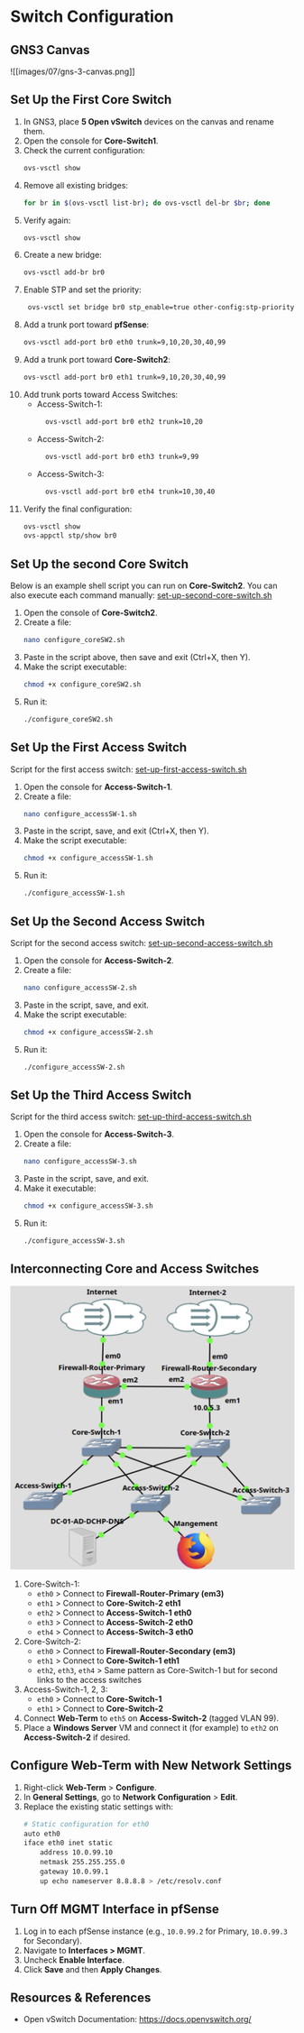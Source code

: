 # Switch Configuration

## GNS3 Canvas 

![[images/07/gns-3-canvas.png]]

## Set Up the First Core Switch

1. In GNS3, place **5 Open vSwitch** devices on the canvas and rename them.
2. Open the console for **Core-Switch1**.
3. Check the current configuration:
   ```sh
   ovs-vsctl show
   ```
4. Remove all existing bridges:
   ```sh
   for br in $(ovs-vsctl list-br); do ovs-vsctl del-br $br; done
   ```
5. Verify again:
   ```sh
   ovs-vsctl show
   ```
6. Create a new bridge:
   ```sh
   ovs-vsctl add-br br0
   ```
7. Enable STP and set the priority:
   ```sh
	ovs-vsctl set bridge br0 stp_enable=true other-config:stp-priority=4096
   ```
8. Add a trunk port toward **pfSense**:
   ```sh
   ovs-vsctl add-port br0 eth0 trunk=9,10,20,30,40,99
   ```
9. Add a trunk port toward **Core-Switch2**:
   ```sh
   ovs-vsctl add-port br0 eth1 trunk=9,10,20,30,40,99
   ```
10. Add trunk ports toward Access Switches:
    - Access-Switch-1:
      ```sh
		ovs-vsctl add-port br0 eth2 trunk=10,20
      ```
    - Access-Switch-2:
      ```sh
		ovs-vsctl add-port br0 eth3 trunk=9,99
      ```
    - Access-Switch-3:
      ```sh
		ovs-vsctl add-port br0 eth4 trunk=10,30,40
      ```
11. Verify the final configuration:
    ```sh
    ovs-vsctl show
    ovs-appctl stp/show br0
    ```

## Set Up the second Core Switch

Below is an example shell script you can run on **Core-Switch2**. You can also execute each command manually:
[set-up-second-core-switch.sh](/scripts/set-up-second-core-switch.sh)

1. Open the console of **Core-Switch2**.
2. Create a file:
   ```sh
   nano configure_coreSW2.sh
   ```
3. Paste in the script above, then save and exit (Ctrl+X, then Y).
4. Make the script executable:
   ```sh
   chmod +x configure_coreSW2.sh
   ```
5. Run it:
   ```sh
   ./configure_coreSW2.sh
   ```



## Set Up the First Access Switch

Script for the first access switch:
[set-up-first-access-switch.sh](/scripts/set-up-first-access-switch.sh)

1. Open the console for **Access-Switch-1**.
2. Create a file:
   ```sh
   nano configure_accessSW-1.sh
   ```
3. Paste in the script, save, and exit (Ctrl+X, then Y).
4. Make the script executable:
   ```sh
   chmod +x configure_accessSW-1.sh
   ```
5. Run it:
   ```sh
   ./configure_accessSW-1.sh
   ```

## Set Up the Second Access Switch

Script for the second access switch:
[set-up-second-access-switch.sh](/scripts/set-up-second-access-switch.sh)

1. Open the console for **Access-Switch-2**.
2. Create a file:
   ```sh
   nano configure_accessSW-2.sh
   ```
3. Paste in the script, save, and exit.
4. Make the script executable:
   ```sh
   chmod +x configure_accessSW-2.sh
   ```
5. Run it:
   ```sh
   ./configure_accessSW-2.sh
   ```

## Set Up the Third Access Switch

Script for the third access switch:
[set-up-third-access-switch.sh](/scripts/set-up-third-access-switch.sh)

1. Open the console for **Access-Switch-3**.
2. Create a file:
   ```sh
   nano configure_accessSW-3.sh
   ```
3. Paste in the script, save, and exit.
4. Make it executable:
   ```sh
   chmod +x configure_accessSW-3.sh
   ```
5. Run it:
   ```sh
   ./configure_accessSW-3.sh
   ```

## Interconnecting Core and Access Switches

![GNS3 Canvas - Additional Switch Layout](images/07/gns-3-canvas-2.png)

1. Core-Switch-1:
   - `eth0` > Connect to **Firewall-Router-Primary (em3)**
   - `eth1` > Connect to **Core-Switch-2 eth1**
   - `eth2` > Connect to **Access-Switch-1 eth0**
   - `eth3` > Connect to **Access-Switch-2 eth0**
   - `eth4` > Connect to **Access-Switch-3 eth0**
2. Core-Switch-2:
   - `eth0` > Connect to **Firewall-Router-Secondary (em3)**
   - `eth1` > Connect to **Core-Switch-1 eth1**
   - `eth2`, `eth3`, `eth4` > Same pattern as Core-Switch-1 but for second links to the access switches
3. Access-Switch-1, 2, 3:
   - `eth0` > Connect to **Core-Switch-1**
   - `eth1` > Connect to **Core-Switch-2**
4. Connect **Web-Term** to `eth5` on **Access-Switch-2** (tagged VLAN 99).
5. Place a **Windows Server** VM and connect it (for example) to `eth2` on **Access-Switch-2** if desired.

## Configure Web-Term with New Network Settings

1. Right-click **Web-Term** > **Configure**.
2. In **General Settings**, go to **Network Configuration** > **Edit**.
3. Replace the existing static settings with:
   ```sh
   # Static configuration for eth0
   auto eth0
   iface eth0 inet static
       address 10.0.99.10
       netmask 255.255.255.0
       gateway 10.0.99.1
       up echo nameserver 8.8.8.8 > /etc/resolv.conf
   ```

## Turn Off MGMT Interface in pfSense

1. Log in to each pfSense instance (e.g., `10.0.99.2` for Primary, `10.0.99.3` for Secondary).
2. Navigate to **Interfaces > MGMT**.
3. Uncheck **Enable Interface**.
4. Click **Save** and then **Apply Changes**.

## Resources & References

- Open vSwitch Documentation: https://docs.openvswitch.org/